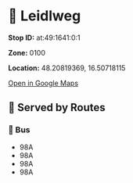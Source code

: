 # 🚉 Leidlweg


**Stop ID:** at:49:1641:0:1

**Zone:** 0100

**Location:** 48.20819369, 16.50718115

[Open in Google Maps](https://www.google.com/maps?q=48.20819369,16.50718115)

## 🚆 Served by Routes

### 🚌 Bus
- 98A
- 98A
- 98A
- 98A